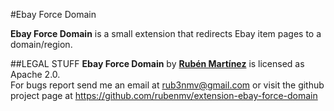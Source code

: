 #Ebay Force Domain

**Ebay Force Domain** is a small extension that redirects Ebay item pages to a domain/region.

##LEGAL STUFF
**Ebay Force Domain** by <a href="https://twitter.com/rub3nmv">**Rub&eacute;n Mart&iacute;nez**</a> is licensed as Apache 2.0.  
For bugs report send me an email at
rub3nmv@gmail.com
or visit the github project page at 
https://github.com/rubenmv/extension-ebay-force-domain
